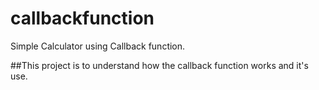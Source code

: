 # callbackfunction
Simple Calculator using Callback function.

##This project is to understand how the callback function works and it's use.
